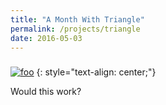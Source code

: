 ```yaml
---
title: "A Month With Triangle"
permalink: /projects/triangle
date: 2016-05-03
---
```


###

[![foo](https://farm8.staticflickr.com/7370/26523313960_79aa29bc31_z_d.jpg)](https://flic.kr/p/GpLVby)
{: style="text-align: center;"}

Would this work?

